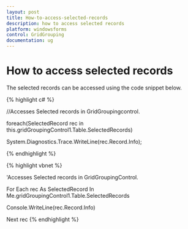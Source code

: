 ```yaml
---
layout: post
title: How-to-access-selected-records
description: how to access selected records
platform: windowsforms
control: GridGrouping
documentation: ug
---
```


# How to access selected records

The selected records can be accessed using the code snippet below.

{% highlight c# %}



//Accesses Selected records in GridGroupingcontrol.      

foreach(SelectedRecord rec in this.gridGroupingControl1.Table.SelectedRecords)

System.Diagnostics.Trace.WriteLine(rec.Record.Info);

{% endhighlight %}

{% highlight vbnet %}



'Accesses Selected records in GridGroupingControl.

For Each rec As SelectedRecord In Me.gridGroupingControl1.Table.SelectedRecords

Console.WriteLine(rec.Record.Info)

Next rec
{% endhighlight %}


